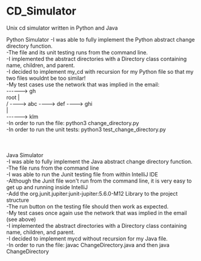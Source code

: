 # CD_Simulator
Unix cd simulator written in Python and Java

Python Simulator
-I was able to fully implement the Python abstract change directory function.<br />
-The file and its unit testing runs from the command line.<br />
-I implemented the abstract directories with a Directory class containing name, children, and parent.<br />
-I decided to implement my_cd with recursion for my Python file so that my two files wouldnt be too similar!<br />
-My test cases use the network that was implied in the email:<br />
            ------> gh<br />
 root      |<br />
  / ----> abc ----> def ----> ghi<br />
           |<br />
            ------> klm<br />
-In order to run the file: python3 change_directory.py<br />
-In order to run the unit tests: python3 test_change_directory.py<br />
<br />
<br />
<br />
Java Simulator<br />
-I was able to fully implement the Java abstract change directory function.<br />
-The file runs from the command line<br />
-I was able to run the Junit testing file from within IntelliJ IDE<br />
-Although the Junit file won't run from the command line, it is very easy to get up and running inside IntelliJ<br />
  -Add the org.junit.jupiter:junit-jupiter:5.6.0-M12 Library to the project structure<br />
  -The run button on the testing file should then work as expected.<br />
-My test cases once again use the network that was implied in the email (see above)<br />
-I implemented the abstract directories with a Directory class containing name, children, and parent.<br />
-I decided to implement mycd without recursion for my Java file.<br />
-In order to run the file: javac ChangeDirectory.java   and then  java ChangeDirectory<br />
